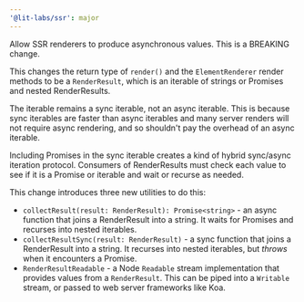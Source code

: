 ```yaml
---
'@lit-labs/ssr': major
---
```


Allow SSR renderers to produce asynchronous values. This is a BREAKING change.

This changes the return type of `render()` and the `ElementRenderer` render methods to be a `RenderResult`, which is an iterable of strings or Promises and nested RenderResults.

The iterable remains a sync iterable, not an async iterable. This is because sync iterables are faster than async iterables and many server renders will not require async rendering, and so shouldn't pay the overhead of an async iterable.

Including Promises in the sync iterable creates a kind of hybrid sync/async iteration protocol. Consumers of RenderResults must check each value to see if it is a Promise or iterable and wait or recurse as needed.

This change introduces three new utilities to do this:

- `collectResult(result: RenderResult): Promise<string>` - an async function that joins a RenderResult into a string. It waits for Promises and recurses into nested iterables.
- `collectResultSync(result: RenderResult)` - a sync function that joins a RenderResult into a string. It recurses into nested iterables, but _throws_ when it encounters a Promise.
- `RenderResultReadable` - a Node `Readable` stream implementation that provides values from a `RenderResult`. This can be piped into a `Writable` stream, or passed to web server frameworks like Koa.
